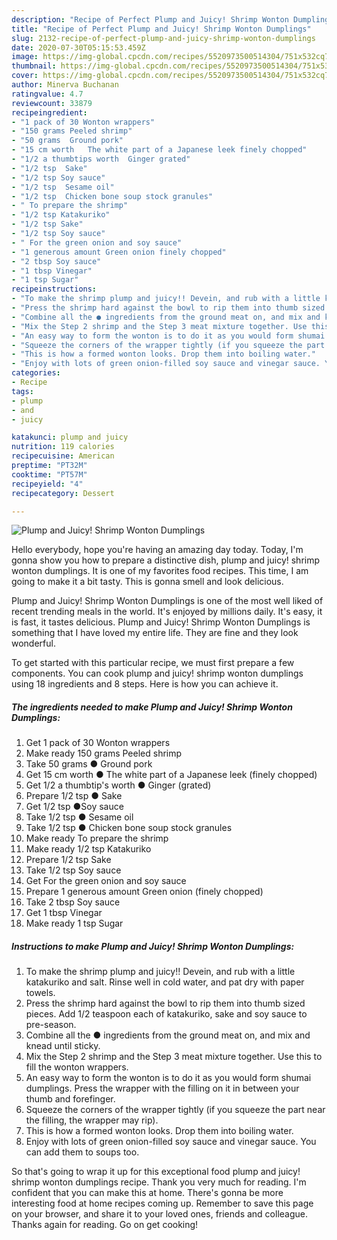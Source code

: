 ```yaml
---
description: "Recipe of Perfect Plump and Juicy! Shrimp Wonton Dumplings"
title: "Recipe of Perfect Plump and Juicy! Shrimp Wonton Dumplings"
slug: 2132-recipe-of-perfect-plump-and-juicy-shrimp-wonton-dumplings
date: 2020-07-30T05:15:53.459Z
image: https://img-global.cpcdn.com/recipes/5520973500514304/751x532cq70/plump-and-juicy-shrimp-wonton-dumplings-recipe-main-photo.jpg
thumbnail: https://img-global.cpcdn.com/recipes/5520973500514304/751x532cq70/plump-and-juicy-shrimp-wonton-dumplings-recipe-main-photo.jpg
cover: https://img-global.cpcdn.com/recipes/5520973500514304/751x532cq70/plump-and-juicy-shrimp-wonton-dumplings-recipe-main-photo.jpg
author: Minerva Buchanan
ratingvalue: 4.7
reviewcount: 33879
recipeingredient:
- "1 pack of 30 Wonton wrappers"
- "150 grams Peeled shrimp"
- "50 grams  Ground pork"
- "15 cm worth   The white part of a Japanese leek finely chopped"
- "1/2 a thumbtips worth  Ginger grated"
- "1/2 tsp  Sake"
- "1/2 tsp Soy sauce"
- "1/2 tsp  Sesame oil"
- "1/2 tsp  Chicken bone soup stock granules"
- " To prepare the shrimp"
- "1/2 tsp Katakuriko"
- "1/2 tsp Sake"
- "1/2 tsp Soy sauce"
- " For the green onion and soy sauce"
- "1 generous amount Green onion finely chopped"
- "2 tbsp Soy sauce"
- "1 tbsp Vinegar"
- "1 tsp Sugar"
recipeinstructions:
- "To make the shrimp plump and juicy!! Devein, and rub with a little katakuriko and salt. Rinse well in cold water, and pat dry with paper towels."
- "Press the shrimp hard against the bowl to rip them into thumb sized pieces. Add 1/2 teaspoon each of katakuriko, sake and soy sauce to pre-season."
- "Combine all the ● ingredients from the ground meat on, and mix and knead until sticky."
- "Mix the Step 2 shrimp and the Step 3 meat mixture together. Use this to fill the wonton wrappers."
- "An easy way to form the wonton is to do it as you would form shumai dumplings. Press the wrapper with the filling on it in between your thumb and forefinger."
- "Squeeze the corners of the wrapper tightly (if you squeeze the part near the filling, the wrapper may rip)."
- "This is how a formed wonton looks. Drop them into boiling water."
- "Enjoy with lots of green onion-filled soy sauce and vinegar sauce. You can add them to soups too."
categories:
- Recipe
tags:
- plump
- and
- juicy

katakunci: plump and juicy 
nutrition: 119 calories
recipecuisine: American
preptime: "PT32M"
cooktime: "PT57M"
recipeyield: "4"
recipecategory: Dessert

---
```



![Plump and Juicy! Shrimp Wonton Dumplings](https://img-global.cpcdn.com/recipes/5520973500514304/751x532cq70/plump-and-juicy-shrimp-wonton-dumplings-recipe-main-photo.jpg)

Hello everybody, hope you're having an amazing day today. Today, I'm gonna show you how to prepare a distinctive dish, plump and juicy! shrimp wonton dumplings. It is one of my favorites food recipes. This time, I am going to make it a bit tasty. This is gonna smell and look delicious.

Plump and Juicy! Shrimp Wonton Dumplings is one of the most well liked of recent trending meals in the world. It's enjoyed by millions daily. It's easy, it is fast, it tastes delicious. Plump and Juicy! Shrimp Wonton Dumplings is something that I have loved my entire life. They are fine and they look wonderful.




To get started with this particular recipe, we must first prepare a few components. You can cook plump and juicy! shrimp wonton dumplings using 18 ingredients and 8 steps. Here is how you can achieve it.

<!--inarticleads1-->

##### The ingredients needed to make Plump and Juicy! Shrimp Wonton Dumplings:

1. Get 1 pack of 30 Wonton wrappers
1. Make ready 150 grams Peeled shrimp
1. Take 50 grams ● Ground pork
1. Get 15 cm worth  ● The white part of a Japanese leek (finely chopped)
1. Get 1/2 a thumbtip&#39;s worth ● Ginger (grated)
1. Prepare 1/2 tsp ● Sake
1. Get 1/2 tsp ●Soy sauce
1. Take 1/2 tsp ● Sesame oil
1. Take 1/2 tsp ● Chicken bone soup stock granules
1. Make ready  To prepare the shrimp
1. Make ready 1/2 tsp Katakuriko
1. Prepare 1/2 tsp Sake
1. Take 1/2 tsp Soy sauce
1. Get  For the green onion and soy sauce
1. Prepare 1 generous amount Green onion (finely chopped)
1. Take 2 tbsp Soy sauce
1. Get 1 tbsp Vinegar
1. Make ready 1 tsp Sugar




<!--inarticleads2-->

##### Instructions to make Plump and Juicy! Shrimp Wonton Dumplings:

1. To make the shrimp plump and juicy!! Devein, and rub with a little katakuriko and salt. Rinse well in cold water, and pat dry with paper towels.
1. Press the shrimp hard against the bowl to rip them into thumb sized pieces. Add 1/2 teaspoon each of katakuriko, sake and soy sauce to pre-season.
1. Combine all the ● ingredients from the ground meat on, and mix and knead until sticky.
1. Mix the Step 2 shrimp and the Step 3 meat mixture together. Use this to fill the wonton wrappers.
1. An easy way to form the wonton is to do it as you would form shumai dumplings. Press the wrapper with the filling on it in between your thumb and forefinger.
1. Squeeze the corners of the wrapper tightly (if you squeeze the part near the filling, the wrapper may rip).
1. This is how a formed wonton looks. Drop them into boiling water.
1. Enjoy with lots of green onion-filled soy sauce and vinegar sauce. You can add them to soups too.




So that's going to wrap it up for this exceptional food plump and juicy! shrimp wonton dumplings recipe. Thank you very much for reading. I'm confident that you can make this at home. There's gonna be more interesting food at home recipes coming up. Remember to save this page on your browser, and share it to your loved ones, friends and colleague. Thanks again for reading. Go on get cooking!

